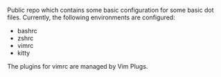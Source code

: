 Public repo which contains some basic configuration for some basic dot files.
Currently, the following environments are configured:
- bashrc
- zshrc
- vimrc
- kitty

The plugins for vimrc are managed by Vim Plugs.

